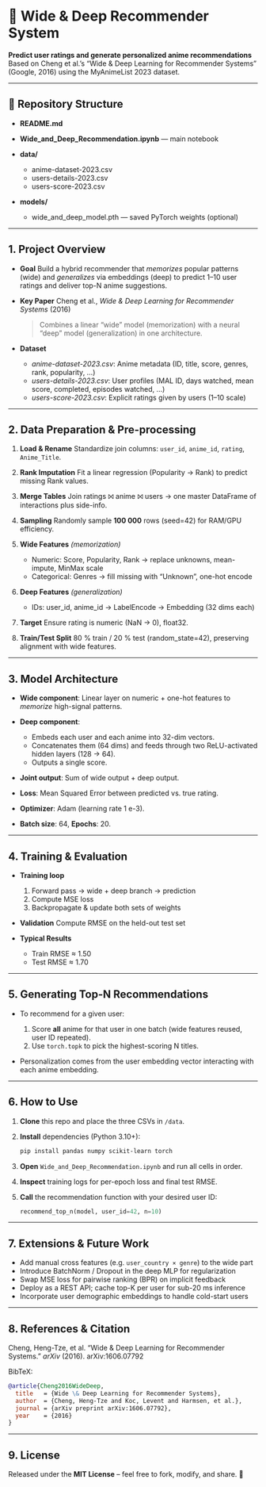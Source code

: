 # 🐉 Wide & Deep Recommender System

**Predict user ratings and generate personalized anime recommendations**
Based on Cheng et al.’s “Wide & Deep Learning for Recommender Systems” (Google, 2016) using the MyAnimeList 2023 dataset.

---

## 📂 Repository Structure

* **README.md**
* **Wide\_and\_Deep\_Recommendation.ipynb** — main notebook
* **data/**

  * anime-dataset-2023.csv
  * users-details-2023.csv
  * users-score-2023.csv
* **models/**

  * wide\_and\_deep\_model.pth — saved PyTorch weights (optional)

---

## 1. Project Overview

* **Goal**
  Build a hybrid recommender that *memorizes* popular patterns (wide) and *generalizes* via embeddings (deep) to predict 1–10 user ratings and deliver top-N anime suggestions.
* **Key Paper**
  Cheng et al., *Wide & Deep Learning for Recommender Systems* (2016)

  > Combines a linear “wide” model (memorization) with a neural “deep” model (generalization) in one architecture.
* **Dataset**

  * *anime-dataset-2023.csv*: Anime metadata (ID, title, score, genres, rank, popularity, …)
  * *users-details-2023.csv*: User profiles (MAL ID, days watched, mean score, completed, episodes watched, …)
  * *users-score-2023.csv*: Explicit ratings given by users (1–10 scale)

---

## 2. Data Preparation & Pre-processing

1. **Load & Rename**
   Standardize join columns: `user_id`, `anime_id`, `rating`, `Anime_Title`.
2. **Rank Imputation**
   Fit a linear regression (Popularity → Rank) to predict missing Rank values.
3. **Merge Tables**
   Join ratings ⨝ anime ⨝ users → one master DataFrame of interactions plus side-info.
4. **Sampling**
   Randomly sample **100 000** rows (seed=42) for RAM/GPU efficiency.
5. **Wide Features** *(memorization)*

   * Numeric: Score, Popularity, Rank → replace unknowns, mean-impute, MinMax scale
   * Categorical: Genres → fill missing with “Unknown”, one-hot encode
6. **Deep Features** *(generalization)*

   * IDs: user\_id, anime\_id → LabelEncode → Embedding (32 dims each)
7. **Target**
   Ensure rating is numeric (NaN → 0), float32.
8. **Train/Test Split**
   80 % train / 20 % test (random\_state=42), preserving alignment with wide features.

---

## 3. Model Architecture

* **Wide component**: Linear layer on numeric + one-hot features to *memorize* high-signal patterns.
* **Deep component**:

  * Embeds each user and each anime into 32-dim vectors.
  * Concatenates them (64 dims) and feeds through two ReLU-activated hidden layers (128 → 64).
  * Outputs a single score.
* **Joint output**: Sum of wide output + deep output.
* **Loss**: Mean Squared Error between predicted vs. true rating.
* **Optimizer**: Adam (learning rate 1 e-3).
* **Batch size**: 64, **Epochs**: 20.

---

## 4. Training & Evaluation

* **Training loop**

  1. Forward pass → wide + deep branch → prediction
  2. Compute MSE loss
  3. Backpropagate & update both sets of weights
* **Validation**
  Compute RMSE on the held-out test set
* **Typical Results**

  * Train RMSE ≈ 1.50
  * Test  RMSE ≈ 1.70

---

## 5. Generating Top-N Recommendations

* To recommend for a given user:

  1. Score **all** anime for that user in one batch (wide features reused, user ID repeated).
  2. Use `torch.topk` to pick the highest-scoring N titles.
* Personalization comes from the user embedding vector interacting with each anime embedding.

---

## 6. How to Use

1. **Clone** this repo and place the three CSVs in `/data`.
2. **Install** dependencies (Python 3.10+):

   ```bash
   pip install pandas numpy scikit-learn torch
   ```
3. **Open** `Wide_and_Deep_Recommendation.ipynb` and run all cells in order.
4. **Inspect** training logs for per-epoch loss and final test RMSE.
5. **Call** the recommendation function with your desired user ID:

   ```python
   recommend_top_n(model, user_id=42, n=10)
   ```

---

## 7. Extensions & Future Work

* Add manual cross features (e.g. `user_country × genre`) to the wide part
* Introduce BatchNorm / Dropout in the deep MLP for regularization
* Swap MSE loss for pairwise ranking (BPR) on implicit feedback
* Deploy as a REST API; cache top-K per user for sub-20 ms inference
* Incorporate user demographic embeddings to handle cold-start users

---

## 8. References & Citation

Cheng, Heng-Tze, et al. “Wide & Deep Learning for Recommender Systems.” *arXiv* (2016).
arXiv:1606.07792

BibTeX:

```bibtex
@article{Cheng2016WideDeep,
  title   = {Wide \& Deep Learning for Recommender Systems},
  author  = {Cheng, Heng-Tze and Koc, Levent and Harmsen, et al.},
  journal = {arXiv preprint arXiv:1606.07792},
  year    = {2016}
}
```

---

## 9. License

Released under the **MIT License** – feel free to fork, modify, and share. 🎉
